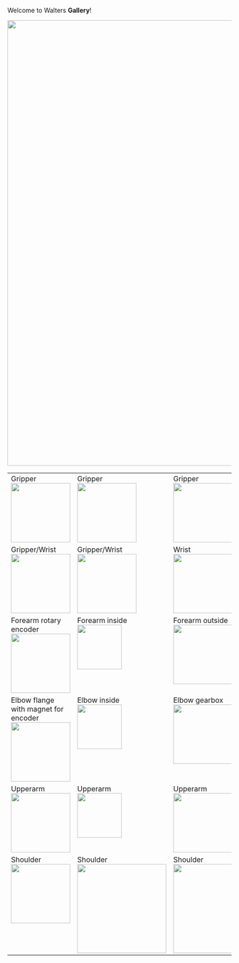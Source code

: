 Welcome to Walters **Gallery**!

<img align="center" width="1000px" src="../galery/total.jpg" >

<table>
    <tr valign="top">
        <td width="25%">Gripper<br><a href="../galery/gripper2.jpg"><img width="133" src="../galery/gripper2.jpg"></a></td>
        <td width="25%">Gripper<br><a href="../galery/gripper1.jpg"><img width="133" src="../galery/gripper1.jpg"></a></td>
        <td width="25%">Gripper<br><a href="../galery/gripper3.jpg"><img width="133" src="../galery/gripper3.jpg"></a></td>
    </tr>
    <tr valign="top">
        <td width="25%">Gripper/Wrist<br><a href="../galery/gripperwrist1.jpg"><img width="133" src="../galery/gripperwrist1.jpg"></a></td>
        <td width="25%">Gripper/Wrist<br><a href="../galery/gripperwrist2.jpg"><img width="133" src="../galery/gripperwrist2.jpg"></a></td>
        <td width="25%">Wrist<br><a href="../galery/wrist1.jpg"><img width="133" src="../galery/wrist1.jpg"></a></td>
   </tr>
   <tr valign="top">
        <td width="25%">Forearm rotary encoder<br><a href="../galery/forearm 1.png"><img width="133" src="../galery/forearm 1.png"></a></td>
        <td width="25%">Forearm inside<br><a href="../galery/forearm 2.png"><img width="100" src="../galery/forearm 2.png"></a></td>
        <td width="25%">Forearm outside<br><a href="../galery/forearm 3.png"><img width="133" src="../galery/forearm 3.png"></a></td>
   </tr>
   <tr valign="top">
        <td width="25%">Elbow flange with magnet for encoder<br><a href="../galery/elbow1.png"><img width="133" src="../galery/elbow1.png"></a></td>
        <td width="25%">Elbow inside<br><a href="../galery/elbow1.png"><img width="100" src="../galery/elbow2.png"></a></td>
        <td width="25%">Elbow gearbox<br><a href="../galery/elbow3.png"><img width="133" src="../galery/elbow3.png"></a></td>
   </tr>
   <tr valign="top">
        <td width="25%">Upperarm <br><a href="../galery/upperarm1.png"><img width="133" src="../galery/upperarm1.png"></a></td>
        <td width="25%">Upperarm<br><a href="../galery/upperarm1.png"><img width="100" src="../galery/upperarm2.png"></a></td>
        <td width="25%">Upperarm<br><a href="../galery/upperarm3.png"><img width="133" src="../galery/upperarm3.png"></a></td>
   </tr>
   <tr valign="top">
        <td width="25%">Shoulder<br><a href="../galery/shoulder1.png"><img width="133" src="../galery/shoulder1.png"></a></td>
        <td width="25%">Shoulder<br><a href="../galery/shoulder2.png"><img width="200" src="../galery/shoulder2.png"></a></td>
        <td width="25%">Shoulder<br><a href="../galery/base.png"><img width="200" src="../galery/base.png"></a></td>
   </tr>



</table>
